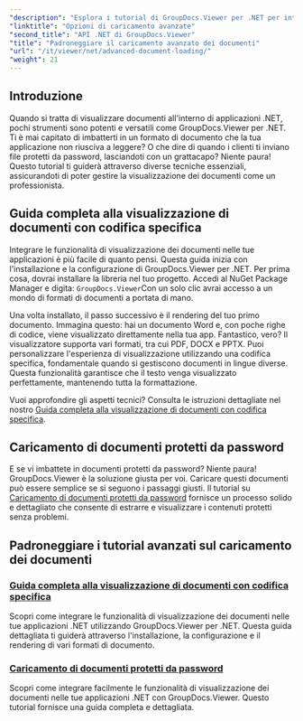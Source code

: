 ```yaml
---
"description": "Esplora i tutorial di GroupDocs.Viewer per .NET per integrare senza sforzo funzionalità avanzate di visualizzazione dei documenti nelle tue applicazioni."
"linktitle": "Opzioni di caricamento avanzate"
"second_title": "API .NET di GroupDocs.Viewer"
"title": "Padroneggiare il caricamento avanzato dei documenti"
"url": "/it/viewer/net/advanced-document-loading/"
"weight": 21
---
```


## Introduzione

Quando si tratta di visualizzare documenti all'interno di applicazioni .NET, pochi strumenti sono potenti e versatili come GroupDocs.Viewer per .NET. Ti è mai capitato di imbatterti in un formato di documento che la tua applicazione non riusciva a leggere? O che dire di quando i clienti ti inviano file protetti da password, lasciandoti con un grattacapo? Niente paura! Questo tutorial ti guiderà attraverso diverse tecniche essenziali, assicurandoti di poter gestire la visualizzazione dei documenti come un professionista.

## Guida completa alla visualizzazione di documenti con codifica specifica

Integrare le funzionalità di visualizzazione dei documenti nelle tue applicazioni è più facile di quanto pensi. Questa guida inizia con l'installazione e la configurazione di GroupDocs.Viewer per .NET. Per prima cosa, dovrai installare la libreria nel tuo progetto. Accedi al NuGet Package Manager e digita: `GroupDocs.Viewer`Con un solo clic avrai accesso a un mondo di formati di documenti a portata di mano.

Una volta installato, il passo successivo è il rendering del tuo primo documento. Immagina questo: hai un documento Word e, con poche righe di codice, viene visualizzato direttamente nella tua app. Fantastico, vero? Il visualizzatore supporta vari formati, tra cui PDF, DOCX e PPTX. Puoi personalizzare l'esperienza di visualizzazione utilizzando una codifica specifica, fondamentale quando si gestiscono documenti in lingue diverse. Questa funzionalità garantisce che il testo venga visualizzato perfettamente, mantenendo tutta la formattazione.

Vuoi approfondire gli aspetti tecnici? Consulta le istruzioni dettagliate nel nostro [Guida completa alla visualizzazione di documenti con codifica specifica](./document-viewing-with-specific-encoding/).

## Caricamento di documenti protetti da password

E se vi imbattete in documenti protetti da password? Niente paura! GroupDocs.Viewer è la soluzione giusta per voi. Caricare questi documenti può essere semplice se si seguono i passaggi giusti. Il tutorial su [Caricamento di documenti protetti da password](./loading-password-protected-document/) fornisce un processo solido e dettagliato che consente di estrarre e visualizzare i contenuti protetti senza problemi.

## Padroneggiare i tutorial avanzati sul caricamento dei documenti
### [Guida completa alla visualizzazione di documenti con codifica specifica](./document-viewing-with-specific-encoding/)
Scopri come integrare le funzionalità di visualizzazione dei documenti nelle tue applicazioni .NET utilizzando GroupDocs.Viewer per .NET. Questa guida dettagliata ti guiderà attraverso l'installazione, la configurazione e il rendering di vari formati di documento.
### [Caricamento di documenti protetti da password](./loading-password-protected-document/)
Scopri come integrare facilmente le funzionalità di visualizzazione dei documenti nelle tue applicazioni .NET con GroupDocs.Viewer. Questo tutorial fornisce una guida completa e dettagliata.